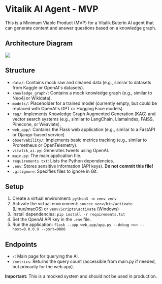 # Vitalik AI Agent - MVP

This is a Minimum Viable Product (MVP) for a Vitalik Buterin AI agent that can generate content and answer questions based on a knowledge graph.

## Architecture Diagram

[![](https://mermaid.ink/img/pako:eNqVkk1vwjAMhv-KlfPQ7j1MCnSrGGIg2m3SWg5pY0pGmkT5gCHKf1_opG1H8Mm27Ef-eE-k0RxJQlrLzBaKtFJwhdGStqj8Gkajhz5HxR0UB0QPeag_sfE9jEt4xxqoMevrkOOBtUJvBe7RwUQrj1-RNClnSh8k8hYhG6Z8zhcvN1EzVGiZj9QVOqOVwx7S8k14JsVuRrP7Fc2uBKYD8NVFFl1Oe3gsFwYVnUK2LG6aqbCs2TmYXxZuXA9P5aJ2aPesFlL4I8w1DxJvQqbCGcmO_7ekl35yRzq0HRM8Pvp0yVTEb7HDiiTR5bhhQfqKVOocS1nwOj-qhiTeBrwjVod2S5INky5GwfB4yFSwKJjuN2uY-tD6L0YuvLbzH2kNCjt_AyZapJg?type=png)](https://mermaid.live/edit#pako:eNqVkk1vwjAMhv-KlfPQ7j1MCnSrGGIg2m3SWg5pY0pGmkT5gCHKf1_opG1H8Mm27Ef-eE-k0RxJQlrLzBaKtFJwhdGStqj8Gkajhz5HxR0UB0QPeag_sfE9jEt4xxqoMevrkOOBtUJvBe7RwUQrj1-RNClnSh8k8hYhG6Z8zhcvN1EzVGiZj9QVOqOVwx7S8k14JsVuRrP7Fc2uBKYD8NVFFl1Oe3gsFwYVnUK2LG6aqbCs2TmYXxZuXA9P5aJ2aPesFlL4I8w1DxJvQqbCGcmO_7ekl35yRzq0HRM8Pvp0yVTEb7HDiiTR5bhhQfqKVOocS1nwOj-qhiTeBrwjVod2S5INky5GwfB4yFSwKJjuN2uY-tD6L0YuvLbzH2kNCjt_AyZapJg)

## Structure

*   `data/`: Contains mock raw and cleaned data (e.g., similar to datasets from Kaggle or OpenAI's datasets).
*   `knowledge_graph/`: Contains a mock knowledge graph (e.g., similar to Neo4j or Wikidata).
*   `models/`: Placeholder for a trained model (currently empty, but could be replaced with OpenAI's GPT or Hugging Face models).
*   `rag/`: Implements Knowledge Graph Augmented Generation (KAG) and vector search systems (e.g., similar to LangChain, LlamaIndex, FAISS, Pinecone, or Weaviate).
*   `web_app/`: Contains the Flask web application (e.g., similar to a FastAPI or Django-based service).
*   `observability/`: Implements basic metrics tracking (e.g., similar to Prometheus or OpenTelemetry).
*   `vitalik_ai.py`: Generates tweets using OpenAI.
*   `main.py`: The main application file.
*   `requirements.txt`: Lists the Python dependencies.
*   `.env`: Stores sensitive information (API keys). **Do not commit this file!**
*   `.gitignore`: Specifies files to ignore in Git.

## Setup

1.  Create a virtual environment: `python3 -m venv venv`
2.  Activate the virtual environment: `source venv/bin/activate` (Linux/macOS) or `venv\Scripts\activate` (Windows)
3.  Install dependencies: `pip install -r requirements.txt`
4.  Set the OpenAI API key in the `.env` file.
5.  Run the application: `flask --app web_app/app.py --debug run --host=0.0.0.0 --port=8080`

## Endpoints

*   `/`: Main page for querying the AI.
*   `/metrics`: Returns the query count (accessible from main.py if needed, but primarily for the web app).

**Important:** This is a mocked system and should not be used in production.
